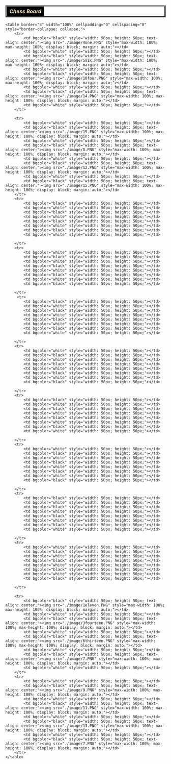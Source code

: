 

<table border="4" width="100%" cellpadding="0" cellspacing="0" style="border-collapse: collapse;">
        <tr>
            <th colspan="8" style="background-color: black; color: blanchedalmond; text-align: center;"><i>Chess Board</i></th>
        </tr>
    </table>

    <table border="4" width="100%" cellpadding="0" cellspacing="0" style="border-collapse: collapse;">
        <tr>
            <td bgcolor="black" style="width: 50px; height: 50px; text-align: center;"><img src="./image/4one.PNG" style="max-width: 100%; max-height: 100%; display: block; margin: auto;"></td>
            <td bgcolor="white" style="width: 50px; height: 50px;"></td>
            <td bgcolor="black" style="width: 50px; height: 50px; text-align: center;"><img src="./image/5six.PNG" style="max-width: 100%; max-height: 100%; display: block; margin: auto;"></td>
            <td bgcolor="white" style="width: 50px; height: 50px;"></td>
            <td bgcolor="black" style="width: 50px; height: 50px; text-align: center;"><img src="./image/10four.PNG" style="max-width: 100%; max-height: 100%; display: block; margin: auto;"></td>
            <td bgcolor="white" style="width: 50px; height: 50px;"></td>
            <td bgcolor="black" style="width: 50px; height: 50px; text-align: center;"><img src="./image/14.PNG" style="max-width: 100%; max-height: 100%; display: block; margin: auto;"></td>
            <td bgcolor="white" style="width: 50px; height: 50px;"></td>
        </tr>
        
        <tr>
            <td bgcolor="white" style="width: 50px; height: 50px;"></td>
            <td bgcolor="black" style="width: 50px; height: 50px; text-align: center;"><img src="./image/15.PNG" style="max-width: 100%; max-height: 100%; display: block; margin: auto;"></td>
            <td bgcolor="white" style="width: 50px; height: 50px;"></td>
            <td bgcolor="black" style="width: 50px; height: 50px; text-align: center;"><img src="./image/8.PNG" style="max-width: 100%; max-height: 100%; display: block; margin: auto;"></td>
            <td bgcolor="white" style="width: 50px; height: 50px;"></td>
            <td bgcolor="black" style="width: 50px; height: 50px; text-align: center;"><img src="./image/12.PNG" style="max-width: 100%; max-height: 100%; display: block; margin: auto;"></td>
            <td bgcolor="white" style="width: 50px; height: 50px;"></td>
            <td bgcolor="black" style="width: 50px; height: 50px; text-align: center;"><img src="./image/15.PNG" style="max-width: 100%; max-height: 100%; display: block; margin: auto;"></td>
        </tr>
        <tr>
            <td bgcolor="black" style="width: 50px; height: 50px;"></td>
            <td bgcolor="white" style="width: 50px; height: 50px;"></td>
            <td bgcolor="black" style="width: 50px; height: 50px;"></td>
            <td bgcolor="white" style="width: 50px; height: 50px;"></td>
            <td bgcolor="black" style="width: 50px; height: 50px;"></td>
            <td bgcolor="white" style="width: 50px; height: 50px;"></td>
            <td bgcolor="black" style="width: 50px; height: 50px;"></td>
            <td bgcolor="white" style="width: 50px; height: 50px;"></td>
            
        </tr>
        <tr>
            <td bgcolor="white" style="width: 50px; height: 50px;"></td>
            <td bgcolor="black" style="width: 50px; height: 50px;"></td>
            <td bgcolor="white" style="width: 50px; height: 50px;"></td>
            <td bgcolor="black" style="width: 50px; height: 50px;"></td>
            <td bgcolor="white" style="width: 50px; height: 50px;"></td>
            <td bgcolor="black" style="width: 50px; height: 50px;"></td>
            <td bgcolor="white" style="width: 50px; height: 50px;"></td>
            <td bgcolor="black" style="width: 50px; height: 50px;"></td>
            
        </tr>
         <tr>
            <td bgcolor="black" style="width: 50px; height: 50px;"></td>
            <td bgcolor="white" style="width: 50px; height: 50px;"></td>
            <td bgcolor="black" style="width: 50px; height: 50px;"></td>
            <td bgcolor="white" style="width: 50px; height: 50px;"></td>
            <td bgcolor="black" style="width: 50px; height: 50px;"></td>
            <td bgcolor="white" style="width: 50px; height: 50px;"></td>
            <td bgcolor="black" style="width: 50px; height: 50px;"></td>
            <td bgcolor="white" style="width: 50px; height: 50px;"></td>
            
        </tr>
        <tr>
            <td bgcolor="white" style="width: 50px; height: 50px;"></td>
            <td bgcolor="black" style="width: 50px; height: 50px;"></td>
            <td bgcolor="white" style="width: 50px; height: 50px;"></td>
            <td bgcolor="black" style="width: 50px; height: 50px;"></td>
            <td bgcolor="white" style="width: 50px; height: 50px;"></td>
            <td bgcolor="black" style="width: 50px; height: 50px;"></td>
            <td bgcolor="white" style="width: 50px; height: 50px;"></td>
            <td bgcolor="black" style="width: 50px; height: 50px;"></td>
            
        </tr>
        <tr>
            <td bgcolor="black" style="width: 50px; height: 50px;"></td>
            <td bgcolor="white" style="width: 50px; height: 50px;"></td>
            <td bgcolor="black" style="width: 50px; height: 50px;"></td>
            <td bgcolor="white" style="width: 50px; height: 50px;"></td>
            <td bgcolor="black" style="width: 50px; height: 50px;"></td>
            <td bgcolor="white" style="width: 50px; height: 50px;"></td>
            <td bgcolor="black" style="width: 50px; height: 50px;"></td>
            <td bgcolor="white" style="width: 50px; height: 50px;"></td>
            
        </tr>
        <tr>
            <td bgcolor="white" style="width: 50px; height: 50px;"></td>
            <td bgcolor="black" style="width: 50px; height: 50px;"></td>
            <td bgcolor="white" style="width: 50px; height: 50px;"></td>
            <td bgcolor="black" style="width: 50px; height: 50px;"></td>
            <td bgcolor="white" style="width: 50px; height: 50px;"></td>
            <td bgcolor="black" style="width: 50px; height: 50px;"></td>
            <td bgcolor="white" style="width: 50px; height: 50px;"></td>
            <td bgcolor="black" style="width: 50px; height: 50px;"></td>
            
        </tr>
        <tr>
            <td bgcolor="black" style="width: 50px; height: 50px;"></td>
            <td bgcolor="white" style="width: 50px; height: 50px;"></td>
            <td bgcolor="black" style="width: 50px; height: 50px;"></td>
            <td bgcolor="white" style="width: 50px; height: 50px;"></td>
            <td bgcolor="black" style="width: 50px; height: 50px;"></td>
            <td bgcolor="white" style="width: 50px; height: 50px;"></td>
            <td bgcolor="black" style="width: 50px; height: 50px;"></td>
            <td bgcolor="white" style="width: 50px; height: 50px;"></td>
            
        </tr>
        <tr>
            <td bgcolor="white" style="width: 50px; height: 50px;"></td>
            <td bgcolor="black" style="width: 50px; height: 50px;"></td>
            <td bgcolor="white" style="width: 50px; height: 50px;"></td>
            <td bgcolor="black" style="width: 50px; height: 50px;"></td>
            <td bgcolor="white" style="width: 50px; height: 50px;"></td>
            <td bgcolor="black" style="width: 50px; height: 50px;"></td>
            <td bgcolor="white" style="width: 50px; height: 50px;"></td>
            <td bgcolor="black" style="width: 50px; height: 50px;"></td>
            
        </tr>
        
        <tr>
            <td bgcolor="black" style="width: 50px; height: 50px; text-align: center;"><img src="./image/1eleven.PNG" style="max-width: 100%; max-height: 100%; display: block; margin: auto;"></td>
            <td bgcolor="white" style="width: 50px; height: 50px;"></td>
            <td bgcolor="black" style="width: 50px; height: 50px; text-align: center;"><img src="./image/3fourteen.PNG" style="max-width: 100%; max-height: 100%; display: block; margin: auto;"></td>
            <td bgcolor="white" style="width: 50px; height: 50px;"></td>
            <td bgcolor="black" style="width: 50px; height: 50px; text-align: center;"><img src="./image/6thirteen.PNG" style="max-width: 100%; max-height: 100%; display: block; margin: auto;"></td>
            <td bgcolor="white" style="width: 50px; height: 50px;"></td>
            <td bgcolor="black" style="width: 50px; height: 50px; text-align: center;"><img src="./image/7.PNG" style="max-width: 100%; max-height: 100%; display: block; margin: auto;"></td>
            <td bgcolor="white" style="width: 50px; height: 50px;"></td>
        </tr>
        <tr>
            <td bgcolor="white" style="width: 50px; height: 50px;"></td>
            <td bgcolor="black" style="width: 50px; height: 50px; text-align: center;"><img src="./image/9.PNG" style="max-width: 100%; max-height: 100%; display: block; margin: auto;"></td>
            <td bgcolor="white" style="width: 50px; height: 50px;"></td>
            <td bgcolor="black" style="width: 50px; height: 50px; text-align: center;"><img src="./image/11.PNG" style="max-width: 100%; max-height: 100%; display: block; margin: auto;"></td>
            <td bgcolor="white" style="width: 50px; height: 50px;"></td>
            <td bgcolor="black" style="width: 50px; height: 50px; text-align: center;"><img src="./image/13.PNG" style="max-width: 100%; max-height: 100%; display: block; margin: auto;"></td>
            <td bgcolor="white" style="width: 50px; height: 50px;"></td>
            <td bgcolor="black" style="width: 50px; height: 50px; text-align: center;"><img src="./image/7.PNG" style="max-width: 100%; max-height: 100%; display: block; margin: auto;"></td>
        </tr>
    </table>
